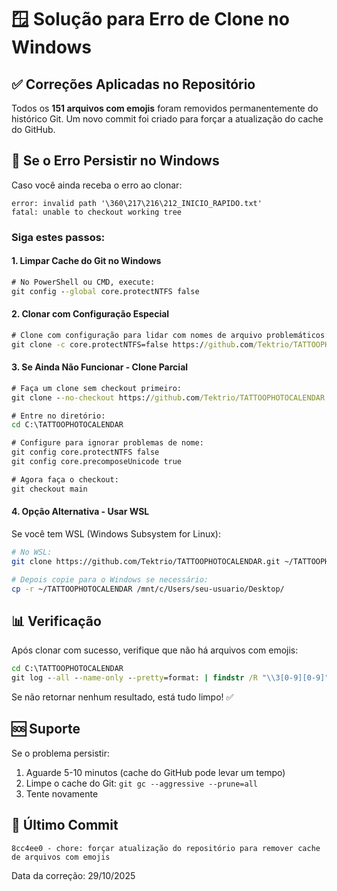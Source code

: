 # 🪟 Solução para Erro de Clone no Windows

## ✅ Correções Aplicadas no Repositório

Todos os **151 arquivos com emojis** foram removidos permanentemente do histórico Git.
Um novo commit foi criado para forçar a atualização do cache do GitHub.

## 🔧 Se o Erro Persistir no Windows

Caso você ainda receba o erro ao clonar:
```
error: invalid path '\360\217\216\212_INICIO_RAPIDO.txt'
fatal: unable to checkout working tree
```

### Siga estes passos:

#### 1. Limpar Cache do Git no Windows

```cmd
# No PowerShell ou CMD, execute:
git config --global core.protectNTFS false
```

#### 2. Clonar com Configuração Especial

```cmd
# Clone com configuração para lidar com nomes de arquivo problemáticos:
git clone -c core.protectNTFS=false https://github.com/Tektrio/TATTOOPHOTOCALENDAR.git C:\TATTOOPHOTOCALENDAR
```

#### 3. Se Ainda Não Funcionar - Clone Parcial

```cmd
# Faça um clone sem checkout primeiro:
git clone --no-checkout https://github.com/Tektrio/TATTOOPHOTOCALENDAR.git C:\TATTOOPHOTOCALENDAR

# Entre no diretório:
cd C:\TATTOOPHOTOCALENDAR

# Configure para ignorar problemas de nome:
git config core.protectNTFS false
git config core.precomposeUnicode true

# Agora faça o checkout:
git checkout main
```

#### 4. Opção Alternativa - Usar WSL

Se você tem WSL (Windows Subsystem for Linux):

```bash
# No WSL:
git clone https://github.com/Tektrio/TATTOOPHOTOCALENDAR.git ~/TATTOOPHOTOCALENDAR

# Depois copie para o Windows se necessário:
cp -r ~/TATTOOPHOTOCALENDAR /mnt/c/Users/seu-usuario/Desktop/
```

## 📊 Verificação

Após clonar com sucesso, verifique que não há arquivos com emojis:

```cmd
cd C:\TATTOOPHOTOCALENDAR
git log --all --name-only --pretty=format: | findstr /R "\\3[0-9][0-9]"
```

Se não retornar nenhum resultado, está tudo limpo! ✅

## 🆘 Suporte

Se o problema persistir:
1. Aguarde 5-10 minutos (cache do GitHub pode levar um tempo)
2. Limpe o cache do Git: `git gc --aggressive --prune=all`
3. Tente novamente

## 📝 Último Commit

```
8cc4ee0 - chore: forçar atualização do repositório para remover cache de arquivos com emojis
```

Data da correção: 29/10/2025

